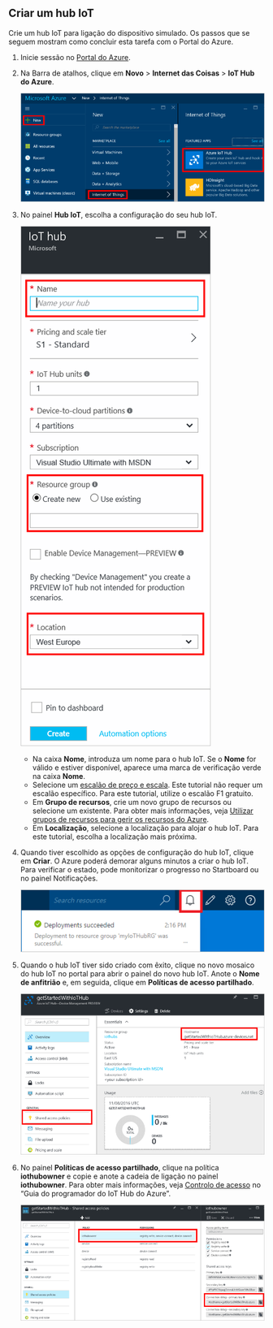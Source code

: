 ## Criar um hub IoT

Crie um hub IoT para ligação do dispositivo simulado. Os passos que se seguem mostram como concluir esta tarefa com o Portal do Azure.

1. Inicie sessão no [Portal do Azure][lnk-portal].

2. Na Barra de atalhos, clique em **Novo** > **Internet das Coisas** > **IoT Hub do Azure**.

    ![Barra de atalhos do portal do Azure][1]

3. No painel **Hub IoT**, escolha a configuração do seu hub IoT.

    ![Painel do hub IoT][2]

    * Na caixa **Nome**, introduza um nome para o hub IoT. Se o **Nome** for válido e estiver disponível, aparece uma marca de verificação verde na caixa **Nome**.
    * Selecione um [escalão de preço e escala][lnk-princing]. Este tutorial não requer um escalão específico. Para este tutorial, utilize o escalão F1 gratuito.
    * Em **Grupo de recursos**, crie um novo grupo de recursos ou selecione um existente. Para obter mais informações, veja [Utilizar grupos de recursos para gerir os recursos do Azure][lnk-resource-groups].
    * Em **Localização**, selecione a localização para alojar o hub IoT. Para este tutorial, escolha a localização mais próxima.

4. Quando tiver escolhido as opções de configuração do hub IoT, clique em **Criar**.  O Azure poderá demorar alguns minutos a criar o hub IoT. Para verificar o estado, pode monitorizar o progresso no Startboard ou no painel Notificações.

    ![Estado do novo hub IoT][3]

5. Quando o hub IoT tiver sido criado com êxito, clique no novo mosaico do hub IoT no portal para abrir o painel do novo hub IoT. Anote o **Nome de anfitrião** e, em seguida, clique em **Políticas de acesso partilhado**.

    ![Novo painel do hub IoT][4]

6. No painel **Políticas de acesso partilhado**, clique na política **iothubowner** e copie e anote a cadeia de ligação no painel **iothubowner**. Para obter mais informações, veja [Controlo de acesso][Ink-access-control] no “Guia do programador do IoT Hub do Azure”.

    ![Painel das políticas de acesso partilhado][5]


<!-- Images. -->
[1]: ./media/iot-hub-get-started-create-hub/create-iot-hub1.png
[2]: ./media/iot-hub-get-started-create-hub/create-iot-hub2.png
[3]: ./media/iot-hub-get-started-create-hub/create-iot-hub3.png
[4]: ./media/iot-hub-get-started-create-hub/create-iot-hub4.png
[5]: ./media/iot-hub-get-started-create-hub/create-iot-hub5.png

<!-- Links -->
[lnk-resource-groups]: ../articles/azure-portal/resource-group-portal.md
[lnk-portal]: https://portal.azure.com/
[lnk-princing]: https://azure.microsoft.com/pricing/details/iot-hub/
[Ink-access-control]: ../articles/iot-hub/iot-hub-devguide.md#accesscontrol


<!--HONumber=Sep16_HO3-->


